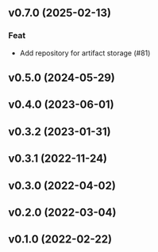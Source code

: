 ## v0.7.0 (2025-02-13)

### Feat

- Add repository for artifact storage (#81)

## v0.5.0 (2024-05-29)

## v0.4.0 (2023-06-01)

## v0.3.2 (2023-01-31)

## v0.3.1 (2022-11-24)

## v0.3.0 (2022-04-02)

## v0.2.0 (2022-03-04)

## v0.1.0 (2022-02-22)
